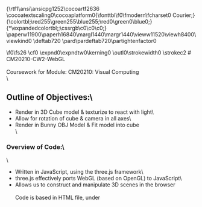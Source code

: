 {\rtf1\ansi\ansicpg1252\cocoartf2636
\cocoatextscaling0\cocoaplatform0{\fonttbl\f0\fmodern\fcharset0 Courier;}
{\colortbl;\red255\green255\blue255;\red0\green0\blue0;}
{\*\expandedcolortbl;;\cssrgb\c0\c0\c0;}
\paperw11900\paperh16840\margl1440\margr1440\vieww11520\viewh8400\viewkind0
\deftab720
\pard\pardeftab720\partightenfactor0

\f0\fs26 \cf0 \expnd0\expndtw0\kerning0
\outl0\strokewidth0 \strokec2 # CM20210-CW2-WebGL\
\
Coursework for Module: CM20210: Visual Computing\
\
## Outline of Objectives:\
- Render in 3D Cube model & texturize to react with light\
- Allow for rotation of cube & camera in all axes\
- Render in Bunny OBJ Model & Fit model into cube\
\
### Overview of Code:\
\
- Written in JavaScript, using the three.js framework\
- three.js effectively ports WebGL (based on OpenGL) to JavaScript\
- Allows us to construct and manipulate 3D scenes in the browser\
\
Code is based in HTML file, under <script> tags\
\
## How to run:\
\
### Dependencies:\
- three.js: Base framework to implement OpenGL in JavaScript\
- OBJLoader.js: Module, allows for importing .OBJ files\
- dat.min.gui.js: Module, adds integrated GUI support\
\
### Assets:\
- Dice textures for faces 1-6\
- bunny-5000.obj\
}